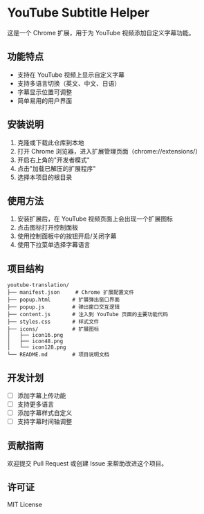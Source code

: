 # YouTube Subtitle Helper

这是一个 Chrome 扩展，用于为 YouTube 视频添加自定义字幕功能。

## 功能特点

- 支持在 YouTube 视频上显示自定义字幕
- 支持多语言切换（英文、中文、日语）
- 字幕显示位置可调整
- 简单易用的用户界面

## 安装说明

1. 克隆或下载此仓库到本地
2. 打开 Chrome 浏览器，进入扩展管理页面（chrome://extensions/）
3. 开启右上角的"开发者模式"
4. 点击"加载已解压的扩展程序"
5. 选择本项目的根目录

## 使用方法

1. 安装扩展后，在 YouTube 视频页面上会出现一个扩展图标
2. 点击图标打开控制面板
3. 使用控制面板中的按钮开启/关闭字幕
4. 使用下拉菜单选择字幕语言

## 项目结构

```
youtube-translation/
├── manifest.json     # Chrome 扩展配置文件
├── popup.html       # 扩展弹出窗口界面
├── popup.js         # 弹出窗口交互逻辑
├── content.js       # 注入到 YouTube 页面的主要功能代码
├── styles.css       # 样式文件
├── icons/           # 扩展图标
│   ├── icon16.png
│   ├── icon48.png
│   └── icon128.png
└── README.md        # 项目说明文档
```

## 开发计划

- [ ] 添加字幕上传功能
- [ ] 支持更多语言
- [ ] 添加字幕样式自定义
- [ ] 支持字幕时间轴调整

## 贡献指南

欢迎提交 Pull Request 或创建 Issue 来帮助改进这个项目。

## 许可证

MIT License